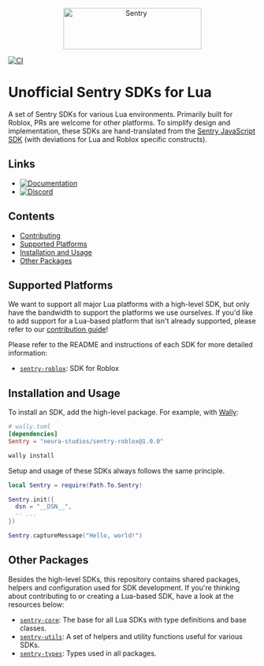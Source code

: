 <p align="center">
  <a href="https://sentry.io/?utm_source=github&utm_medium=logo" target="_blank">
    <img src="https://sentry-brand.storage.googleapis.com/sentry-wordmark-dark-280x84.png" alt="Sentry" width="280" height="84">
  </a>
</p>

[![CI](https://github.com/Neura-Studios/sentry-lua/actions/workflows/ci.yml/badge.svg)](https://github.com/Neura-Studios/sentry-lua/actions/workflows/ci.yml)

# Unofficial Sentry SDKs for Lua

A set of Sentry SDKs for various Lua environments. Primarily built for Roblox, PRs are welcome for other platforms.
To simplify design and implementation, these SDKs are hand-translated from the [Sentry JavaScript SDK](https://github.com/getsentry/sentry-javascript) (with deviations for Lua and Roblox specific constructs).

## Links

- [![Documentation](https://img.shields.io/badge/documentation-github-green.svg)](https://Neura-Studios.github.io/sentry-lua)
- [![Discord](https://img.shields.io/discord/621778831602221064)](https://discord.gg/MWHzBd68aR)

## Contents

- [Contributing](https://github.com/Neura-Studios/sentry-lua/blob/main/CONTRIBUTING.md)
- [Supported Platforms](#supported-platforms)
- [Installation and Usage](#installation-and-usage)
- [Other Packages](#other-packages)

## Supported Platforms

We want to support all major Lua platforms with a high-level SDK, but only have the bandwidth to support the platforms
we use ourselves. If you'd like to add support for a Lua-based platform that isn't already supported, please refer to
our [contribution guide](https://github.com/Neura-Studios/sentry-lua/blob/main/CONTRIBUTING.md)!

Please refer to the README and instructions of each SDK for more detailed information:

- [`sentry-roblox`](https://github.com/Neura-Studios/sentry-lua/tree/main/packages/roblox): SDK for Roblox

## Installation and Usage

To install an SDK, add the high-level package. For example, with [Wally](https://wally.run):

```toml
# wally.toml
[dependencies]
Sentry = "neura-studios/sentry-roblox@1.0.0"
```

```sh
wally install
```

Setup and usage of these SDKs always follows the same principle.

```lua
local Sentry = require(Path.To.Sentry)

Sentry.init({
  dsn = "__DSN__",
  -- ...
})

Sentry.captureMessage("Hello, world!")
```

## Other Packages

Besides the high-level SDKs, this repository contains shared packages, helpers and configuration used for SDK
development. If you're thinking about contributing to or creating a Lua-based SDK, have a look at the resources
below:

- [`sentry-core`](https://github.com/Neura-Studios/sentry-lua/blob/main/packages/core): The base for all
  Lua SDKs with type definitions and base classes.
- [`sentry-utils`](https://github.com/Neura-Studios/sentry-lua/blob/main/packages/utils): A set of helpers and
  utility functions useful for various SDKs.
- [`sentry-types`](https://github.com/Neura-Studios/sentry-lua/blob/main/packages/types): Types used in all
  packages.
